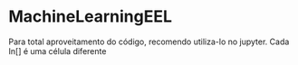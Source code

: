 # MachineLearningEEL
Para total aproveitamento do código, recomendo utiliza-lo no jupyter. 
Cada In[] é uma célula diferente 
